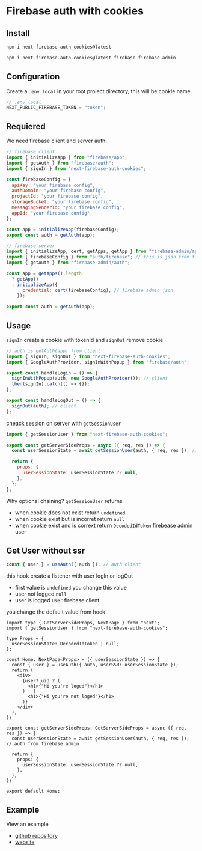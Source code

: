# Firebase auth with cookies

## Install

```bash
npm i next-firebase-auth-cookies@latest

npm i next-firebase-auth-cookies@latest firebase firebase-admin
```

## Configuration

Create a `.env.local` in your root project directory, this will be cookie name.

```ts
// .env.local
NEXT_PUBLIC_FIREBASE_TOKEN = "token";
```

## Requiered

We need firebase client and server auth

```js
// firebase client
import { initializeApp } from "firebase/app";
import { getAuth } from "firebase/auth";
import { signIn } from "next-firebase-auth-cookies";

const firebaseConfig = {
  apiKey: "your firebase config",
  authDomain: "your firebase config",
  projectId: "your firebase config",
  storageBucket: "your firebase config",
  messagingSenderId: "your firebase config",
  appId: "your firebase config",
};

const app = initializeApp(firebaseConfig);
export const auth = getAuth(app);
```

```js
// firebase server
import { initializeApp, cert, getApps, getApp } from "firebase-admin/app";
import { firebaseConfig } from "auth/firebase"; // this is json from firebase admin
import { getAuth } from "firebase-admin/auth";

const app = getApps().length
  ? getApp()
  : initializeApp({
      credential: cert(firebaseConfig), // firebase admin json
    });

export const auth = getAuth(app);
```

## Usage

`signIn` create a cookie with tokenId and `signOut` remove cookie

```js
// auth is getAuth(app) from client
import { signIn, signOut } from "next-firebase-auth-cookies";
import { GoogleAuthProvider, signInWithPopup } from "firebase/auth";

export const handleLogin = () => {
  signInWithPopup(auth, new GoogleAuthProvider()); // client
  then(signIn).catch(() => {});
};

export const handleLogOut = () => {
  signOut(auth); // client
};
```

cheack session on server with `getSessionUser`

```js
import { getSessionUser } from "next-firebase-auth-cookies";

export const getServerSideProps = async ({ req, res }) => {
  const userSessionState = await getSessionUser(auth, { req, res }); // auth from firebase admin

  return {
    props: {
      userSessionState: userSessionState ?? null,
    },
  };
};
```

Why optional chaining? `getSessionUser` returns

- when cookie does not exist return `undefined`
- when cookie exist but is incorret return `null`
- when cookie exist and is corrext return `DecodedIdToken` firebease admin user

## Get User without ssr

```js
const { user } = useAuth({ auth }); // auth client
```

this hook create a listener with user logIn or logOut

- first value is `undefined` you change this value
- user not logged `null`
- user is logged `User` firebase client

you change the default value from hook

```tsx
import type { GetServerSideProps, NextPage } from "next";
import { getSessionUser } from "next-firebase-auth-cookies";

type Props = {
  userSessionState: DecodedIdToken | null;
};

const Home: NextPage<Props> = ({ userSessionState }) => {
  const { user } = useAuth({ auth, userSSR: userSessionState });
  return (
    <div>
      {user?.uid ? (
        <h1>{"Hi you're loged"}</h1>
      ) : (
        <h1>{"Hi you're not loged"}</h1>
      )}
    </div>
  );
};

export const getServerSideProps: GetServerSideProps = async ({ req, res }) => {
  const userSessionState = await getSessionUser(auth, { req, res }); // auth from firebase admin

  return {
    props: {
      userSessionState: userSessionState ?? null,
    },
  };
};

export default Home;
```

## Example

View an example

- [github repository](https://github.com/hateVtubers/demo)
- [website](https://demo-jade-xi.vercel.app/)
